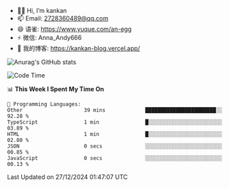 - 👋🏻 Hi, I’m kankan
- 📫 Email: 2728360489@qq.com
- 😄 语雀: https://www.yuque.com/an-egg
- ⚡ 微信: Anna_Andy666
- 📖 我的博客: https://kankan-blog.vercel.app/

![Anurag's GitHub stats](https://github-readme-stats.vercel.app/api?username=kankan-web)

<!--START_SECTION:waka-->
![Code Time](http://img.shields.io/badge/Code%20Time-154%20hrs%2021%20mins-blue)

📊 **This Week I Spent My Time On** 

```text
💬 Programming Languages: 
Other                    39 mins             ███████████████████████░░   92.28 % 
TypeScript               1 min               █░░░░░░░░░░░░░░░░░░░░░░░░   03.89 % 
HTML                     1 min               █░░░░░░░░░░░░░░░░░░░░░░░░   02.80 % 
JSON                     0 secs              ░░░░░░░░░░░░░░░░░░░░░░░░░   00.85 % 
JavaScript               0 secs              ░░░░░░░░░░░░░░░░░░░░░░░░░   00.13 % 
```


 Last Updated on 27/12/2024 01:47:07 UTC
<!--END_SECTION:waka-->
